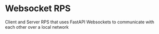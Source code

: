 # Websocket RPS
Client and Server RPS that uses FastAPI Websockets to communicate with each other over a local network
